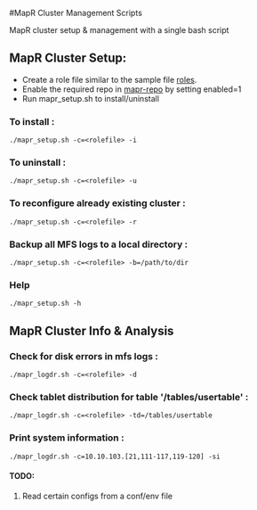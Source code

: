 #MapR Cluster Management Scripts

MapR cluster setup & management with a single bash script

## MapR Cluster Setup:
* Create a role file similar to the sample file [roles](roles/mapr_roles.maprdb).
* Enable the required repo in [mapr-repo](repo/mapr.repo) by setting enabled=1
* Run mapr_setup.sh to install/uninstall

### To install :
`./mapr_setup.sh -c=<rolefile> -i`

### To uninstall :
`./mapr_setup.sh -c=<rolefile> -u`

### To reconfigure already existing cluster :
`./mapr_setup.sh -c=<rolefile> -r`

### Backup all MFS logs to a local directory :
`./mapr_setup.sh -c=<rolefile> -b=/path/to/dir`

### Help
`./mapr_setup.sh -h`

## MapR Cluster Info & Analysis

### Check for disk errors in mfs logs :
`./mapr_logdr.sh -c=<rolefile> -d`

### Check tablet distribution for table '/tables/usertable' :
`./mapr_logdr.sh -c=<rolefile> -td=/tables/usertable`

### Print system information :
`./mapr_logdr.sh -c=10.10.103.[21,111-117,119-120] -si`

#### TODO:
1. Read certain configs from a conf/env file
